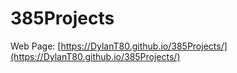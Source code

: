 # 385Projects

Web Page: [https://DylanT80.github.io/385Projects/](https://DylanT80.github.io/385Projects/)
